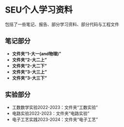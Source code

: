 # SEU个人学习资料

包括了一些笔记、报告、部分学习资料、部分代码与工程文件

## 笔记部分
- **文件夹“1-大一(and物理)”**
- **文件夹“2-大二上”**
- **文件夹“2-大二下”**
- **文件夹“3-大三上”**
- **文件夹“3-大三下”**

## 实验部分
- 工数数学实验2022-2023：文件夹“工数实验”
- 电路实验2022-2023：文件夹“电路实验”
- 电子工艺实践2023-2024：文件夹“电子工艺”
